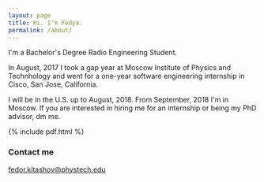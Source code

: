 ```yaml
---
layout: page
title: Hi. I'm Fedya.
permalink: /about/
---
```



I'm a Bachelor's Degree Radio Engineering Student.

In August, 2017 I took a gap year at Moscow Institute of Physics and Technhology and went for a one-year software engineering internship in Cisco, San Jose, California. 

I will be in the U.S. up to August, 2018. From September, 2018 I'm in Moscow.
If you are interested in hiring me for an internship or being my PhD advisor, dm me.

{% include pdf.html %}

### Contact me

[fedor.kitashov@phystech.edu](mailto:email@domain.com)

